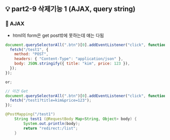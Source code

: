 ## 💡 part2-9 삭제기능 1 (AJAX, query string)

### 🔹 AJAX

- html의 form은 get post밖에 못하는데 얘는 다됨

```javascript
document.querySelectorAll(".btn")[0].addEventListener("click", function () {
  fetch("/test1", {
    method: "POST",
    headers: { "Content-Type": "application/json" },
    body: JSON.stringify({ title: "kim", price: 123 }),
  });
});

or;

// 이건 Get
document.querySelectorAll(".btn")[0].addEventListener("click", function () {
  fetch("/test1?title=kim&price=123");
});
```

```java
@PostMapping("/test1")
    String test1 (@RequestBody Map<String, Object> body) {
        System.out.println(body);
        return "redirect:/list";
    }
```
